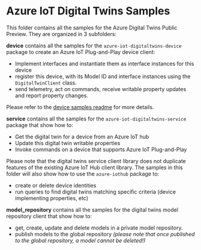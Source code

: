 # Azure IoT Digital Twins Samples

This folder contains all the samples for the Azure Digital Twins Public Preview. They are organized in 3 subfolders:

**device** contains all the samples for the `azure-iot-digitaltwins-device` package to create an Azure IoT Plug-and-Play device client:

- Implement interfaces and instantiate them as interface instances for this device
- register this device, with its Model ID and interface instances using the `DigitalTwinClient` class.
- send telemetry, act on commands, receive writable property updates and report property changes.

Please refer to the [device samples readme](./device/readme.md) for more details.

**service** contains all the samples for the `azure-iot-digitaltwins-service` package that show how to:

- Get the digital twin for a device from an Azure IoT hub
- Update this digital twin writable properties
- Invoke commands on a device that supports Azure IoT Plug-and-Play

Please note that the digital twins service client library does not duplicate features of the existing Azure IoT Hub client library. The samples in this folder will also show how to use the `azure-iothub` package to:
- create or delete device identities
- run queries to find digital twins matching specific criteria (device implementing properties, etc)

**model_repository** contains all the samples for the digital twins model repository client that show how to:

- get, create, update and delete models in a private model repository.
- publish models to the global repository *(please note that once published to the global repository, a model cannot be deleted!)*
